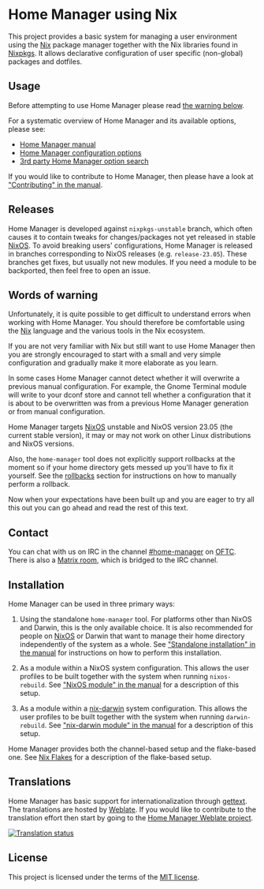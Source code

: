 Home Manager using Nix
======================

This project provides a basic system for managing a user environment using the
[Nix][] package manager together with the Nix libraries found in [Nixpkgs][]. It
allows declarative configuration of user specific (non-global) packages and
dotfiles.

Usage
-----

Before attempting to use Home Manager please read [the warning
below](#words-of-warning).

For a systematic overview of Home Manager and its available options, please see:

- [Home Manager manual][manual]
- [Home Manager configuration options][configuration options]
- [3rd party Home Manager option
  search](https://mipmip.github.io/home-manager-option-search/)

If you would like to contribute to Home Manager, then please have a look at
["Contributing" in the manual][contributing].

Releases
--------

Home Manager is developed against `nixpkgs-unstable` branch, which often causes
it to contain tweaks for changes/packages not yet released in stable [NixOS][].
To avoid breaking users' configurations, Home Manager is released in branches
corresponding to NixOS releases (e.g. `release-23.05`). These branches get
fixes, but usually not new modules. If you need a module to be backported, then
feel free to open an issue.

Words of warning
----------------

Unfortunately, it is quite possible to get difficult to understand errors when
working with Home Manager. You should therefore be comfortable using the [Nix][]
language and the various tools in the Nix ecosystem.

If you are not very familiar with Nix but still want to use Home Manager then
you are strongly encouraged to start with a small and very simple configuration
and gradually make it more elaborate as you learn.

In some cases Home Manager cannot detect whether it will overwrite a previous
manual configuration. For example, the Gnome Terminal module will write to your
dconf store and cannot tell whether a configuration that it is about to be
overwritten was from a previous Home Manager generation or from manual
configuration.

Home Manager targets [NixOS][] unstable and NixOS version 23.05 (the current
stable version), it may or may not work on other Linux distributions and NixOS
versions.

Also, the `home-manager` tool does not explicitly support rollbacks at the
moment so if your home directory gets messed up you'll have to fix it yourself.
See the [rollbacks][] section for instructions on how to manually perform a
rollback.

Now when your expectations have been built up and you are eager to try all this
out you can go ahead and read the rest of this text.

Contact
-------

You can chat with us on IRC in the channel [#home-manager][] on [OFTC][]. There
is also a [Matrix room](https://matrix.to/#/#hm:rycee.net), which is bridged to
the IRC channel.

Installation
------------

Home Manager can be used in three primary ways:

1. Using the standalone `home-manager` tool. For platforms other than NixOS and
   Darwin, this is the only available choice. It is also recommended for people
   on [NixOS][] or Darwin that want to manage their home directory independently
   of the system as a whole. See ["Standalone installation" in the
   manual][manual standalone install] for instructions on how to perform this
   installation.

1. As a module within a NixOS system configuration. This allows the user
   profiles to be built together with the system when running `nixos-rebuild`.
   See ["NixOS module" in the manual][manual nixos install] for a description of
   this setup.

1. As a module within a [nix-darwin] system configuration. This allows the user
   profiles to be built together with the system when running `darwin-rebuild`.
   See ["nix-darwin module" in the manual][manual nix-darwin install] for a
   description of this setup.

Home Manager provides both the channel-based setup and the flake-based one. See
[Nix Flakes][manual nix flakes] for a description of the flake-based setup.

Translations
------------

Home Manager has basic support for internationalization through
[gettext](https://www.gnu.org/software/gettext/). The translations are hosted by
[Weblate](https://weblate.org/). If you would like to contribute to the
translation effort then start by going to the [Home Manager Weblate
project](https://hosted.weblate.org/engage/home-manager/).

<a href="https://hosted.weblate.org/engage/home-manager/">
    <img src="https://hosted.weblate.org/widgets/home-manager/-/multi-auto.svg" alt="Translation status" />
</a>

License
-------

This project is licensed under the terms of the [MIT license](LICENSE).

[#home-manager]: https://webchat.oftc.net/?channels=home-manager
[Nix Flakes]: https://nixos.wiki/wiki/Flakes
[NixOS]: https://nixos.org/
[Nix]: https://nixos.org/explore.html
[Nixpkgs]: https://github.com/NixOS/nixpkgs
[OFTC]: https://oftc.net/
[configuration options]: https://nix-community.github.io/home-manager/options.html
[contributing]: https://nix-community.github.io/home-manager/#ch-contributing
[manual nix flakes]: https://nix-community.github.io/home-manager/index.html#ch-nix-flakes
[manual nix-darwin install]: https://nix-community.github.io/home-manager/index.html#sec-install-nix-darwin-module
[manual nixos install]: https://nix-community.github.io/home-manager/index.html#sec-install-nixos-module
[manual standalone install]: https://nix-community.github.io/home-manager/index.html#sec-install-standalone
[manual]: https://nix-community.github.io/home-manager/index.html
[nix-darwin]: https://github.com/LnL7/nix-darwin
[rollbacks]: https://nix-community.github.io/home-manager/index.html#sec-usage-rollbacks
